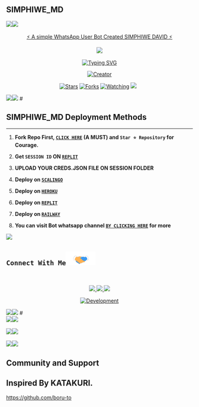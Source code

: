 ## SIMPHIWE_MD
   <a><img src='https://i.imgur.com/LyHic3i.gif'/></a><a><img src='https://i.imgur.com/LyHic3i.gif'/></a>
<p align="center"> 
<u>⚡ A simple WhatsApp User Bot Created SIMPHIWE DAVID ⚡</u>
</p>
<p align="center">
<img src="https://files.catbox.moe/ogd1gv.jpg"/>       
<p align="center">
  <a href="https://git.io/typing-svg"><img src="https://readme-typing-svg.demolab.com?font=EB+Garamond&weight=800&size=28&duration=4000&pause=1000&random=false&width=435&lines=SIMPHIWE_MD;MULTI-DEVICE+WHATSAPP+BOT;DEVELOPED+BY+SIMPHIWE+DAVID." alt="Typing SVG" /></a>
 </p>
<p align="center">
<a href="#"><img title="Creator" src="https://img.shields.io/badge/Creator-SIMPHIWEDAVID-red.svg?style=for-the-badge&logo=github"></a>
</p>
<p align="center">
<a href="https://github.com Simphiwedavid/SIMPHIWE_MD/stargazers/"><img title="Stars" src="https://img.shields.io/github/stars/Simphiwedavid/SIMPHIWE_MDcolor=blue&style=flat-square"></a>
<a href="https://github.com/Simphiwedavid/SIMPHIWE_MD/network/members"><img title="Forks" src="https://img.shields.io/github/forks/Simphiwedavid/SIMPHIWE_MD?color=yellow&style=flat-square"></a>
<a href="https://github.com/Simphiwedavid/SIMPHIWE_MD/watchers"><img title="Watching" src="https://img.shields.io/github/watchers/Simphiwedavid/SIMPHIWE_MD?label=Watchers&color=red&style=flat-square"></a>
<a href="https://github.com/Simphiwedavid/SIMPHIWE_MD/graphs/commit-activity"><img height="20" src="https://img.shields.io/badge/Maintained-Yes-red.svg"></a>&nbsp;&nbsp;
</p>
<a><img src='https://i.imgur.com/LyHic3i.gif'/></a><a><img src='https://i.imgur.com/LyHic3i.gif'/></a>
#

## SIMPHIWE_MD Deployment Methods
---
1.  **Fork Repo First, [`CLICK HERE`](https://github.com/Simphiwedavid/SIMPHIWE_MD/fork) (A MUST) and `Star ⭐ Repository` for Courage.**
2.  **Get `SESSION ID` ON [`REPLIT`](https://replit.com/SIMPHIWE_MD/Simphiwedavidpair-1)** 

3. **UPLOAD YOUR CREDS.JSON FILE ON SESSION FOLDER**

4. **Deploy on [`SCALINGO`](https://dashboard.scalingo.com)**

5. **Deploy on [`HEROKU`](https://dashboard.heroku.com/new?template*=https://github.com/Simphiwedavid/SIMPHIWE_MD)** 

6. **Deploy on [`REPLIT`](https://replit.com/github/Simphiwedavid/SIMPHIWE_MD)** 

7. **Deploy on [`RAILWAY`](https://railway.com/github/Simphiwedavid/SIMPHIWE_MD)**  

8. **You can visit Bot whatsapp channel [`BY CLICKING HERE`](https://whatsapp.com/channel/0029VaeRru3ADTOEKPCPom0L) for more**



</a><a><img src='https://i.imgur.com/LyHic3i.gif'/></a>

## ```Connect With Me```<img src="https://github.com/0xAbdulKhalid/0xAbdulKhalid/raw/main/assets/mdImages/handshake.gif" width ="80"></h1> 
 <br> 
<p align="center">
<a href="https://wa.me/27648920467"><img src="https://img.shields.io/badge/Contact SIMPHIWE-25D366?style=for-the-badge&logo=whatsapp&logoColor=white" />
<a href="https://whatsapp.com/channel/0029VaeRru3ADTOEKPCPom0L"><img src="https://img.shields.io/badge/Join Official Channel-25D366?style=for-the-badge&logo=whatsapp&logoColor=white" />
<a href="https://t.me/Icon Simphiwe"><img src="https://img.shields.io/badge/Telegram-0088cc?style=for-the-badge&logo=telegram&logoColor=white" /><br>
<p align="center">
<img alt="Development" width="250" src="https://media2.giphy.com/media/W9tBvzTXkQopi/giphy.gif?cid=6c09b952xu6syi1fyqfyc04wcfk0qvqe8fd7sop136zxfjyn&ep=v1_internal_gif_by_id&rid=giphy.gif&ct=g" /> </p>
<a><img src='https://i.imgur.com/LyHic3i.gif'/></a><a><img src='https://i.imgur.com/LyHic3i.gif'/></a>
# 

<br>
<a><img src='https://i.imgur.com/LyHic3i.gif'/></a><a><img src='https://i.imgur.com/LyHic3i.gif'/></a>



  <a><img src='https://i.imgur.com/LyHic3i.gif'/></a><a><img src='https://i.imgur.com/LyHic3i.gif'/></a>
  


<a><img src='https://i.imgur.com/LyHic3i.gif'/></a><a><img src='https://i.imgur.com/LyHic3i.gif'/></a>

## Community and Support

## Inspired By KATAKURI.

https://github.com/boru-to

